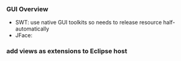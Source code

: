 ### GUI Overview
* SWT: use native GUI toolkits so needs to release resource half-automatically
* JFace: 

### add views as extensions to Eclipse host
